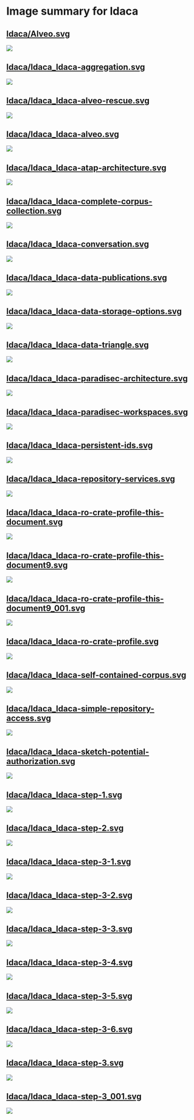 # Image summary for ldaca

## [ldaca/Alveo.svg](./Alveo.svg)



<img src="Alveo.svg">

## [ldaca/ldaca_ldaca-aggregation.svg](./ldaca_ldaca-aggregation.svg)



<img src="ldaca_ldaca-aggregation.svg">

## [ldaca/ldaca_ldaca-alveo-rescue.svg](./ldaca_ldaca-alveo-rescue.svg)



<img src="ldaca_ldaca-alveo-rescue.svg">

## [ldaca/ldaca_ldaca-alveo.svg](./ldaca_ldaca-alveo.svg)



<img src="ldaca_ldaca-alveo.svg">

## [ldaca/ldaca_ldaca-atap-architecture.svg](./ldaca_ldaca-atap-architecture.svg)



<img src="ldaca_ldaca-atap-architecture.svg">

## [ldaca/ldaca_ldaca-complete-corpus-collection.svg](./ldaca_ldaca-complete-corpus-collection.svg)



<img src="ldaca_ldaca-complete-corpus-collection.svg">

## [ldaca/ldaca_ldaca-conversation.svg](./ldaca_ldaca-conversation.svg)



<img src="ldaca_ldaca-conversation.svg">

## [ldaca/ldaca_ldaca-data-publications.svg](./ldaca_ldaca-data-publications.svg)



<img src="ldaca_ldaca-data-publications.svg">

## [ldaca/ldaca_ldaca-data-storage-options.svg](./ldaca_ldaca-data-storage-options.svg)



<img src="ldaca_ldaca-data-storage-options.svg">

## [ldaca/ldaca_ldaca-data-triangle.svg](./ldaca_ldaca-data-triangle.svg)



<img src="ldaca_ldaca-data-triangle.svg">

## [ldaca/ldaca_ldaca-paradisec-architecture.svg](./ldaca_ldaca-paradisec-architecture.svg)



<img src="ldaca_ldaca-paradisec-architecture.svg">

## [ldaca/ldaca_ldaca-paradisec-workspaces.svg](./ldaca_ldaca-paradisec-workspaces.svg)



<img src="ldaca_ldaca-paradisec-workspaces.svg">

## [ldaca/ldaca_ldaca-persistent-ids.svg](./ldaca_ldaca-persistent-ids.svg)



<img src="ldaca_ldaca-persistent-ids.svg">

## [ldaca/ldaca_ldaca-repository-services.svg](./ldaca_ldaca-repository-services.svg)



<img src="ldaca_ldaca-repository-services.svg">

## [ldaca/ldaca_ldaca-ro-crate-profile-this-document.svg](./ldaca_ldaca-ro-crate-profile-this-document.svg)



<img src="ldaca_ldaca-ro-crate-profile-this-document.svg">

## [ldaca/ldaca_ldaca-ro-crate-profile-this-document9.svg](./ldaca_ldaca-ro-crate-profile-this-document9.svg)



<img src="ldaca_ldaca-ro-crate-profile-this-document9.svg">

## [ldaca/ldaca_ldaca-ro-crate-profile-this-document9_001.svg](./ldaca_ldaca-ro-crate-profile-this-document9_001.svg)



<img src="ldaca_ldaca-ro-crate-profile-this-document9_001.svg">

## [ldaca/ldaca_ldaca-ro-crate-profile.svg](./ldaca_ldaca-ro-crate-profile.svg)



<img src="ldaca_ldaca-ro-crate-profile.svg">

## [ldaca/ldaca_ldaca-self-contained-corpus.svg](./ldaca_ldaca-self-contained-corpus.svg)



<img src="ldaca_ldaca-self-contained-corpus.svg">

## [ldaca/ldaca_ldaca-simple-repository-access.svg](./ldaca_ldaca-simple-repository-access.svg)



<img src="ldaca_ldaca-simple-repository-access.svg">

## [ldaca/ldaca_ldaca-sketch-potential-authorization.svg](./ldaca_ldaca-sketch-potential-authorization.svg)



<img src="ldaca_ldaca-sketch-potential-authorization.svg">

## [ldaca/ldaca_ldaca-step-1.svg](./ldaca_ldaca-step-1.svg)



<img src="ldaca_ldaca-step-1.svg">

## [ldaca/ldaca_ldaca-step-2.svg](./ldaca_ldaca-step-2.svg)



<img src="ldaca_ldaca-step-2.svg">

## [ldaca/ldaca_ldaca-step-3-1.svg](./ldaca_ldaca-step-3-1.svg)



<img src="ldaca_ldaca-step-3-1.svg">

## [ldaca/ldaca_ldaca-step-3-2.svg](./ldaca_ldaca-step-3-2.svg)



<img src="ldaca_ldaca-step-3-2.svg">

## [ldaca/ldaca_ldaca-step-3-3.svg](./ldaca_ldaca-step-3-3.svg)



<img src="ldaca_ldaca-step-3-3.svg">

## [ldaca/ldaca_ldaca-step-3-4.svg](./ldaca_ldaca-step-3-4.svg)



<img src="ldaca_ldaca-step-3-4.svg">

## [ldaca/ldaca_ldaca-step-3-5.svg](./ldaca_ldaca-step-3-5.svg)



<img src="ldaca_ldaca-step-3-5.svg">

## [ldaca/ldaca_ldaca-step-3-6.svg](./ldaca_ldaca-step-3-6.svg)



<img src="ldaca_ldaca-step-3-6.svg">

## [ldaca/ldaca_ldaca-step-3.svg](./ldaca_ldaca-step-3.svg)



<img src="ldaca_ldaca-step-3.svg">

## [ldaca/ldaca_ldaca-step-3_001.svg](./ldaca_ldaca-step-3_001.svg)



<img src="ldaca_ldaca-step-3_001.svg">

